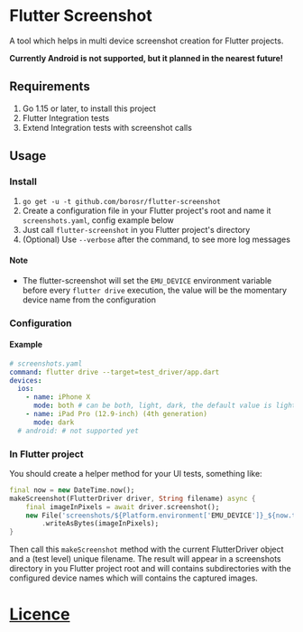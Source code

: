 # Flutter Screenshot
A tool which helps in multi device screenshot creation for Flutter projects.

**Currently Android is not supported, but it planned in the nearest future!**

## Requirements
1. Go 1.15 or later, to install this project
2. Flutter Integration tests
3. Extend Integration tests with screenshot calls

## Usage
### Install
1. `go get -u -t github.com/borosr/flutter-screenshot`
2. Create a configuration file in your Flutter project's root and name it `screenshots.yaml`, config example below
3. Just call `flutter-screenshot` in you Flutter project's directory
4. (Optional) Use `--verbose` after the command, to see more log messages

#### Note
- The flutter-screenshot will set the `EMU_DEVICE` environment variable before every `flutter drive` execution,
  the value will be the momentary device name from the configuration

### Configuration
#### Example
```yaml
# screenshots.yaml
command: flutter drive --target=test_driver/app.dart
devices:
  ios:
    - name: iPhone X
      mode: both # can be both, light, dark, the default value is light
    - name: iPad Pro (12.9-inch) (4th generation)
      mode: dark
  # android: # not supported yet
```

### In Flutter project
You should create a helper method for your UI tests, something like:
```dart
final now = new DateTime.now();
makeScreenshot(FlutterDriver driver, String filename) async {
    final imageInPixels = await driver.screenshot();
    new File('screenshots/${Platform.environment['EMU_DEVICE']}_${now.toString()}/$filename.png')
        .writeAsBytes(imageInPixels);
}
```
Then call this `makeScreenshot` method with the current FlutterDriver object and
a (test level) unique filename. The result will appear in a screenshots directory
in you Flutter project root and will contains subdirectories with the configured 
device names which will contains the captured images.


# [Licence](LICENSE)
